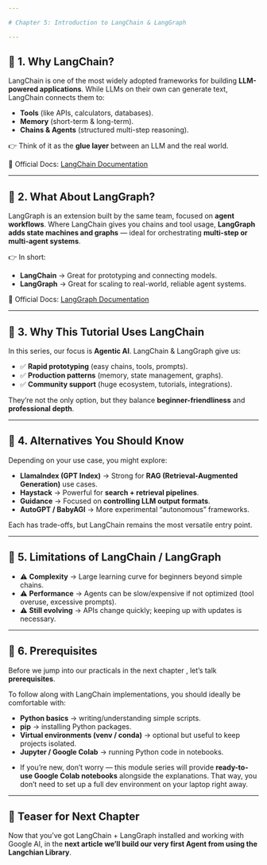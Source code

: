 ```yaml
---

# Chapter 5: Introduction to LangChain & LangGraph

---
```


## 🔹 1. Why LangChain?

LangChain is one of the most widely adopted frameworks for building **LLM-powered applications**. While LLMs on their own can generate text, LangChain connects them to:

* **Tools** (like APIs, calculators, databases).
* **Memory** (short-term & long-term).
* **Chains & Agents** (structured multi-step reasoning).

👉 Think of it as the **glue layer** between an LLM and the real world.

📖 Official Docs: [LangChain Documentation](https://python.langchain.com/docs/introduction/)

---

## 🔹 2. What About LangGraph?

LangGraph is an extension built by the same team, focused on **agent workflows**.
Where LangChain gives you chains and tool usage, **LangGraph adds state machines and graphs** — ideal for orchestrating **multi-step or multi-agent systems**.

👉 In short:

* **LangChain** → Great for prototyping and connecting models.
* **LangGraph** → Great for scaling to real-world, reliable agent systems.

📖 Official Docs: [LangGraph Documentation](https://python.langchain.com/docs/langgraph)

---

## 🔹 3. Why This Tutorial Uses LangChain

In this series, our focus is **Agentic AI**. LangChain & LangGraph give us:

* ✅ **Rapid prototyping** (easy chains, tools, prompts).
* ✅ **Production patterns** (memory, state management, graphs).
* ✅ **Community support** (huge ecosystem, tutorials, integrations).

They’re not the only option, but they balance **beginner-friendliness** and **professional depth**.

---

## 🔹 4. Alternatives You Should Know

Depending on your use case, you might explore:

* **LlamaIndex (GPT Index)** → Strong for **RAG (Retrieval-Augmented Generation)** use cases.
* **Haystack** → Powerful for **search + retrieval pipelines**.
* **Guidance** → Focused on **controlling LLM output formats**.
* **AutoGPT / BabyAGI** → More experimental “autonomous” frameworks.

Each has trade-offs, but LangChain remains the most versatile entry point.

---

## 🔹 5. Limitations of LangChain / LangGraph

* ⚠️ **Complexity** → Large learning curve for beginners beyond simple chains.
* ⚠️ **Performance** → Agents can be slow/expensive if not optimized (tool overuse, excessive prompts).
* ⚠️ **Still evolving** → APIs change quickly; keeping up with updates is necessary.

---

## 🔹 6. Prerequisites

Before we jump into our practicals in the next chapter , let’s talk **prerequisites**.

To follow along with LangChain implementations, you should ideally be comfortable with:

*  **Python basics** → writing/understanding simple scripts.
*  **pip** → installing Python packages.
*  **Virtual environments (venv / conda)** → optional but useful to keep projects isolated.
*  **Jupyter / Google Colab** → running Python code in notebooks.

- If you’re new, don’t worry — this module series will provide **ready-to-use Google Colab notebooks** alongside the explanations. That way, you don’t need to set up a full dev environment on your laptop right away.



---

## 📌 Teaser for Next Chapter

Now that you’ve got LangChain + LangGraph installed and working with Google AI, in the **next article we’ll build our very first Agent from using the Langchian Library**.


